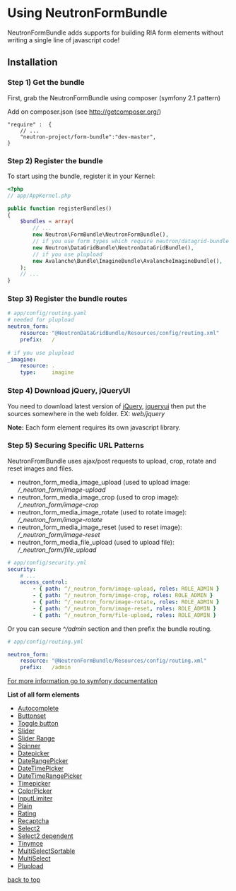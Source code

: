 Using NeutronFormBundle
===========================
<a name="top"></a>
NeutronFormBundle adds supports for building RIA form elements without writing a single line of javascript code!

<a name="installation"></a>

## Installation

### Step 1) Get the bundle

First, grab the  NeutronFormBundle using composer (symfony 2.1 pattern)

Add on composer.json (see http://getcomposer.org/)

    "require" :  {
        // ...
        "neutron-project/form-bundle":"dev-master",
    }

### Step 2) Register the bundle

To start using the bundle, register it in your Kernel:

``` php
<?php
// app/AppKernel.php

public function registerBundles()
{
    $bundles = array(
        // ...
        new Neutron\FormBundle\NeutronFormBundle(),
        // if you use form types which require neutron/datagrid-bundle
        new Neutron\DataGridBundle\NeutronDataGridBundle(),
        // if you use plupload
        new Avalanche\Bundle\ImagineBundle\AvalancheImagineBundle(),
    );
    // ...
}
```
### Step 3) Register the bundle routes

``` yaml
# app/config/routing.yaml
# needed for plupload
neutron_form:
    resource: "@NeutronDataGridBundle/Resources/config/routing.xml"
    prefix:   / 
    
# if you use plupload
_imagine:
    resource: .
    type:     imagine
```

### Step 4) Download jQuery, jQueryUI 

You need to download latest version of [jQuery](http://jquery.com/), [jqueryui](http://jqueryui.com/) 
then put the sources somewhere in the web folder. EX: *web/jquery*

**Note:** Each form element requires its own javascript library.

### Step 5) Securing Specific URL Patterns

NeutronFromBundle uses ajax/post requests to upload, crop, rotate and reset images and files.

- neutron_form_media_image_upload (used to upload image: */_neutron_form/image-upload*  
- neutron_form_media_image_crop (used to crop image): */_neutron_form/image-crop* 
- neutron_form_media_image_rotate (used to rotate image): */_neutron_form/image-rotate* 
- neutron_form_media_image_reset (used to reset image): */_neutron_form/image-reset* 
- neutron_form_media_file_upload (used to upload file): */_neutron_form/file_upload* 

``` yaml
# app/config/security.yml
security:
    # ...
    access_control:
        - { path: ^/_neutron_form/image-upload, roles: ROLE_ADMIN }
        - { path: ^/_neutron_form/image-crop, roles: ROLE_ADMIN }
        - { path: ^/_neutron_form/image-rotate, roles: ROLE_ADMIN }
        - { path: ^/_neutron_form/image-reset, roles: ROLE_ADMIN }
        - { path: ^/_neutron_form/file-upload, roles: ROLE_ADMIN }
```
Or you can secure *^/admin* section and then prefix the bundle routing.

``` yaml
# app/config/routing.yml

neutron_form:
    resource: "@NeutronFormBundle/Resources/config/routing.xml"
    prefix:   /admin

```
[For more information go to symfony documentation](http://symfony.com/doc/current/book/security.html#securing-specific-url-patterns)

<a name="list"></a>
**List of all form elements**

* [Autocomplete](autocomplete.md)
* [Buttonset](buttonset.md)
* [Toggle button](toggle_button.md)
* [Slider](slider.md)
* [Slider Range](slider_range.md)
* [Spinner](spinner.md)
* [Datepicker](datepicker.md)
* [DateRangePicker](daterangepicker.md)
* [DateTimePicker](datetimepicker.md)
* [DateTimeRangePicker](datetimerangepicker.md)
* [Timepicker](timepicker.md)
* [ColorPicker](colorpicker.md)
* [InputLimiter](inputlimiter.md)
* [Plain](plain.md)
* [Rating](rating.md)
* [Recaptcha](recaptcha.md)
* [Select2](select2.md)
* [Select2 dependent](select2_dependent.md)
* [Tinymce](tinymce.md)
* [MultiSelectSortable](multi_select_sortable.md)
* [MultiSelect](multi_select.md)
* [Plupload](plupload.md)

[back to top](#top)